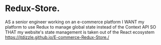 # Redux-Store.
AS a senior engineer working on an e-commerce platform I WANT my platform to use Redux to manage global state instead of the Context API SO THAT my website's state management is taken out of the React ecosystem
https://jtdizzle.github.io/E-commerce-Redux-Store./
